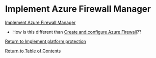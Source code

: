 # Implement Azure Firewall Manager

[Implement Azure Firewall Manager](https://docs.microsoft.com/en-us/azure/firewall/tutorial-firewall-deploy-portal)

* How is this different than [Create and configure Azure Firewall](12-Create%20and%20configure%20Azure%20Firewall.md)??

[Return to Implement platform protection](README.md)

[Return to Table of Contents](../README.md)